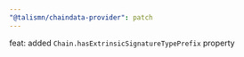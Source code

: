 ```yaml
---
"@talismn/chaindata-provider": patch
---
```


feat: added `Chain.hasExtrinsicSignatureTypePrefix` property
